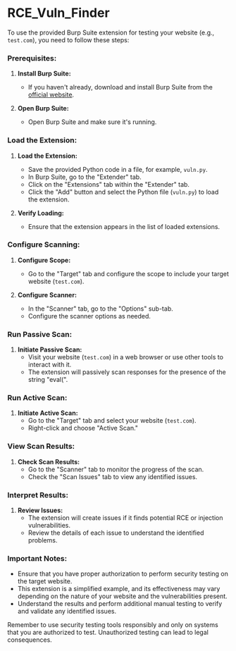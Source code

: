 # RCE_Vuln_Finder
To use the provided Burp Suite extension for testing your website (e.g., `test.com`), you need to follow these steps:

### Prerequisites:
1. **Install Burp Suite:**
   - If you haven't already, download and install Burp Suite from the [official website](https://portswigger.net/burp).

2. **Open Burp Suite:**
   - Open Burp Suite and make sure it's running.

### Load the Extension:
1. **Load the Extension:**
   - Save the provided Python code in a file, for example, `vuln.py`.
   - In Burp Suite, go to the "Extender" tab.
   - Click on the "Extensions" tab within the "Extender" tab.
   - Click the "Add" button and select the Python file (`vuln.py`) to load the extension.

2. **Verify Loading:**
   - Ensure that the extension appears in the list of loaded extensions.

### Configure Scanning:
1. **Configure Scope:**
   - Go to the "Target" tab and configure the scope to include your target website (`test.com`).

2. **Configure Scanner:**
   - In the "Scanner" tab, go to the "Options" sub-tab.
   - Configure the scanner options as needed.

### Run Passive Scan:
1. **Initiate Passive Scan:**
   - Visit your website (`test.com`) in a web browser or use other tools to interact with it.
   - The extension will passively scan responses for the presence of the string "eval(".

### Run Active Scan:
1. **Initiate Active Scan:**
   - Go to the "Target" tab and select your website (`test.com`).
   - Right-click and choose "Active Scan."

### View Scan Results:
1. **Check Scan Results:**
   - Go to the "Scanner" tab to monitor the progress of the scan.
   - Check the "Scan Issues" tab to view any identified issues.

### Interpret Results:
1. **Review Issues:**
   - The extension will create issues if it finds potential RCE or injection vulnerabilities.
   - Review the details of each issue to understand the identified problems.

### Important Notes:
- Ensure that you have proper authorization to perform security testing on the target website.
- This extension is a simplified example, and its effectiveness may vary depending on the nature of your website and the vulnerabilities present.
- Understand the results and perform additional manual testing to verify and validate any identified issues.

Remember to use security testing tools responsibly and only on systems that you are authorized to test. Unauthorized testing can lead to legal consequences.
